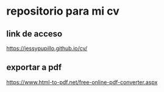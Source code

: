 # repositorio para mi cv

## link de acceso
https://jessypupillo.github.io/cv/

## exportar a pdf
https://www.html-to-pdf.net/free-online-pdf-converter.aspx
